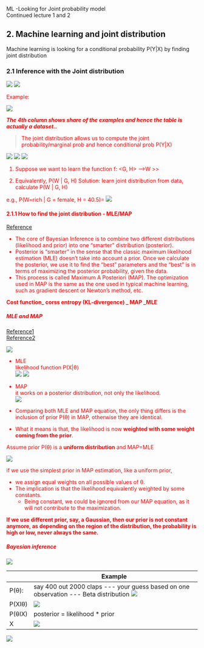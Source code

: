 ML -Looking for Joint probability model  
Continued lecture 1 and 2

## 2. Machine learning and joint distribution
Machine learning is looking for a conditional probability P(Y|X) by finding joint distribution

 ### 2.1 Inference with the Joint distribution
![](.ML_probability_images/aa828c33.png)
![](.ML_probability_images/39d89963.png)

<font color='red'>Example:  

![](.ML_probability_images/f8fbc047.png)  

_**The 4th column shows share of the examples and hence the table is actually a dataset..**_

> <font color='red'>The joint distribution allows us to compute the joint probability/marginal prob and hence conditional prob P(Y|X) 

![](.ML_probability_images/0197a561.png)
![](.ML_probability_images/d18220df.png)
![](.ML_probability_images/5e005ff3.png)


1.	Suppose we want to learn the function f: <G, H> —>W >>

2.	Equivalently, P(W | G, H)   Solution: learn joint distribution from data, calculate P(W | G, H)   

e.g., P(W=rich | G = female, H = 40.5)= ![](.ML_probability_images/8da29a62.png)

#### 2.1.1 How to find the joint distribution - MLE/MAP

[Reference](https://towardsdatascience.com/bayesian-inference-intuition-and-example-148fd8fb95d6)  

- The core of Bayesian Inference is to combine two different distributions (likelihood and prior) into one “smarter” distribution (posterior). 
- Posterior is “smarter” in the sense that the classic maximum likelihood estimation (MLE) doesn’t take into account a prior. Once we calculate the posterior, we use it to find the “best” parameters and the “best” is in terms of maximizing the posterior probability, given the data. 
- This process is called Maximum A Posteriori (MAP). The optimization used in MAP is the same as the one used in typical machine learning, such as gradient descent or Newton’s method, etc.

<font color='red'>**Cost function_ corss entropy (KL-divergence) _ MAP _MLE**

##### MLE and MAP
[Reference1](https://wiseodd.github.io/techblog/2017/01/01/mle-vs-map/)  
[Reference2](https://miro.medium.com/max/1400/1*Y5NJF_SyPD3ogYfWDSz1GQ.png)

![](https://miro.medium.com/max/1400/1*Y5NJF_SyPD3ogYfWDSz1GQ.png)

- MLE  
<font color='red'>likelihood function P(X|θ)  
![](.ML_probability_images/38107e3b.png)
![](.ML_probability_images/ee1c6dc2.png)

- MAP   
<font color='red'>it works on a posterior distribution, not only the likelihood.  
![](.ML_probability_images/b1863c0c.png)

- Comparing both MLE and MAP equation, the only thing differs is the inclusion of prior P(θ) in MAP, otherwise they are identical.
- What it means is that, the likelihood is now **weighted with some weight coming from the prior**.


<font color='red'>Assume prior P(θ) is a **uniform distribution** and MAP=MLE  

![](.ML_probability_images/1659e506.png)  

if we use the simplest prior in MAP estimation, like a uniform prior, 
- we assign equal weights on all possible values of θ. 
- The implication is that the likelihood equivalently weighted by some constants. 
  - Being constant, we could be ignored from our MAP equation, as it will not contribute to the maximization.    

**If we use different prior, say, a Gaussian, then our prior is not constant anymore, 
as depending on the region of the distribution, the probability is high or low, never always the same.**

##### Bayesian inference

![](.ML_probability_images/d6636b73.png)


|   |Example   |  
|---|---|
| P(θ): | say 400 out 2000 claps --- your guess based on one observation --- Beta distribution  ![](.ML_probability_images/b3db0a8a.png)  |
| P(XIθ)| ![](.ML_probability_images/986dbfb1.png)  |
| P(θIX)| posterior = likelihood * prior  |
|X|![](.ML_probability_images/5e89e5ea.png)|

![](.ML_probability_images/790fe553.png)


